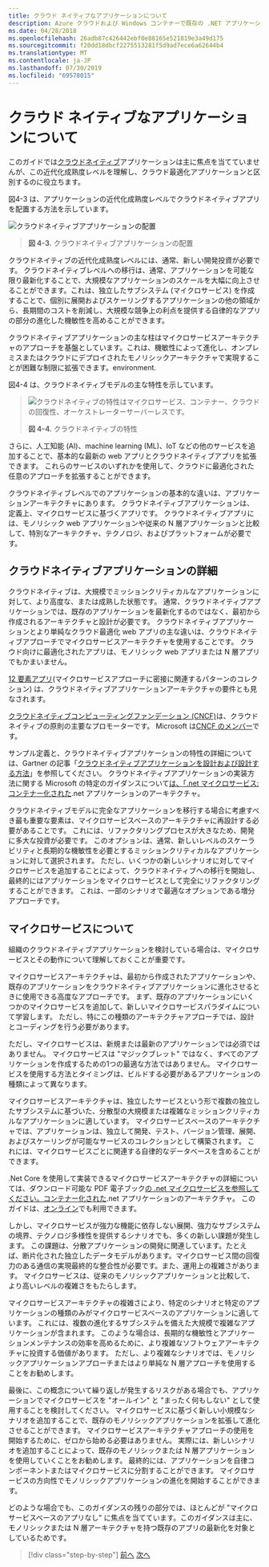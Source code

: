 ```yaml
---
title: クラウド ネイティブなアプリケーションについて
description: Azure クラウドおよび Windows コンテナーで既存の .NET アプリケーションを最新化する |クラウドネイティブアプリケーションについて
ms.date: 04/28/2018
ms.openlocfilehash: 26adb87c426442ebf0e88165e521819e3a49d175
ms.sourcegitcommit: f20dd18dbcf2275513281f5d9ad7ece6a62644b4
ms.translationtype: MT
ms.contentlocale: ja-JP
ms.lasthandoff: 07/30/2019
ms.locfileid: "69578015"
---
```

# <a name="what-about-cloud-native-applications"></a>クラウド ネイティブなアプリケーションについて

このガイドでは[クラウドネイティブ](https://azure.microsoft.com/overview/cloudnative/)アプリケーションは主に焦点を当てていませんが、この近代化成熟度レベルを理解し、クラウド最適化アプリケーションと区別するのに役立ちます。

図4-3 は、アプリケーションの近代化成熟度レベルでクラウドネイティブアプリを配置する方法を示しています。

![クラウドネイティブアプリケーションの配置](./media/image3.png)

> **図 4-3.** クラウドネイティブアプリケーションの配置

クラウドネイティブの近代化成熟度レベルには、通常、新しい開発投資が必要です。 クラウドネイティブレベルへの移行は、通常、アプリケーションを可能な限り最新化することで、大規模なアプリケーションのスケールを大幅に向上させることができます。これは、独立したサブシステム (マイクロサービス) を作成することで、個別に展開およびスケーリングするアプリケーションの他の領域から、長期間のコストを削減し、大規模な競争上の利点を提供する自律的なアプリの部分の進化した機敏性を高めることができます。

クラウドネイティブアプリケーションの主な柱はマイクロサービスアーキテクチャのアプローチを基盤としています。これは、機敏性によって進化し、オンプレミスまたはクラウドにデプロイされたモノリシックアーキテクチャで実現することが困難な制限に拡張できます。environment.

図4-4 は、クラウドネイティブモデルの主な特性を示しています。

> ![クラウドネイティブの特性はマイクロサービス、コンテナー、クラウドの回復性、オーケストレーターサーバーレスです。](./media/image4.png)
>
> **図 4-4.** クラウドネイティブの特性

さらに、人工知能 (AI)、machine learning (ML)、IoT などの他のサービスを追加することで、基本的な最新の web アプリとクラウドネイティブアプリを拡張できます。 これらのサービスのいずれかを使用して、クラウドに最適化された任意のアプローチを拡張することができます。

クラウドネイティブレベルでのアプリケーションの基本的な違いは、アプリケーションアーキテクチャにあります。 クラウドネイティブアプリケーションは、定義上、マイクロサービスに基づくアプリです。 クラウドネイティブアプリには、モノリシック web アプリケーションや従来の N 層アプリケーションと比較して、特別なアーキテクチャ、テクノロジ、およびプラットフォームが必要です。

## <a name="cloud-native-applications-details"></a>クラウドネイティブアプリケーションの詳細

クラウドネイティブは、大規模でミッションクリティカルなアプリケーションに対して、より高度な、または成熟した状態です。 通常、クラウドネイティブアプリケーションでは、既存のアプリケーションを最新化するのではなく、最初から作成されるアーキテクチャと設計が必要です。 クラウドネイティブアプリケーションとより単純なクラウド最適化 web アプリの主な違いは、クラウドネイティブアプローチでマイクロサービスアーキテクチャを使用することです。 クラウド向けに最適化されたアプリは、モノリシック web アプリまたは N 層アプリでもかまいません。

[12 要素アプリ](https://12factor.net/)(マイクロサービスアプローチに密接に関連するパターンのコレクション) は、クラウドネイティブアプリケーションアーキテクチャの要件とも見なされます。

[クラウドネイティブコンピューティングファンデーション (CNCF)](https://www.cncf.io/)は、クラウドネイティブの原則の主要なプロモーターです。 Microsoft は[CNCF のメンバー](https://azure.microsoft.com/blog/announcing-cncf/)です。

サンプル定義と、クラウドネイティブアプリケーションの特性の詳細については、Gartner の記事「[クラウドネイティブアプリケーションを設計および設計する方法](https://www.gartner.com/doc/3181919/architect-design-cloudnative-applications)」を参照してください。 クラウドネイティブアプリケーションの実装方法に関する Microsoft の特定のガイダンスについて[は、「.net マイクロサービス:コンテナー化された](https://aka.ms/microservicesebook).net アプリケーションのアーキテクチャ。

クラウドネイティブモデルに完全なアプリケーションを移行する場合に考慮すべき最も重要な要素は、マイクロサービスベースのアーキテクチャに再設計する必要があることです。 これには、リファクタリングプロセスが大きなため、開発に多大な投資が必要です。 このオプションは、通常、新しいレベルのスケーラビリティと長期的な機敏性を必要とするミッションクリティカルなアプリケーションに対して選択されます。 ただし、いくつかの新しいシナリオに対してマイクロサービスを追加することによって、クラウドネイティブへの移行を開始し、最終的にはアプリケーションをマイクロサービスとして完全にリファクタリングすることができます。 これは、一部のシナリオで最適なオプションである増分アプローチです。

## <a name="what-about-microservices"></a>マイクロサービスについて

組織のクラウドネイティブアプリケーションを検討している場合は、マイクロサービスとその動作について理解しておくことが重要です。

マイクロサービスアーキテクチャは、最初から作成されたアプリケーションや、既存のアプリケーションをクラウドネイティブアプリケーションに進化させるときに使用できる高度なアプローチです。 まず、既存のアプリケーションにいくつかのマイクロサービスを追加して、新しいマイクロサービスパラダイムについて学習します。 ただし、特にこの種類のアーキテクチャアプローチでは、設計とコーディングを行う必要があります。

ただし、マイクロサービスは、新規または最新のアプリケーションでは必須ではありません。 マイクロサービスは "マジックブレット" ではなく、すべてのアプリケーションを作成するための1つの最適な方法ではありません。 マイクロサービスを使用する方法とタイミングは、ビルドする必要があるアプリケーションの種類によって異なります。

マイクロサービスアーキテクチャは、独立したサービスという形で複数の独立したサブシステムに基づいた、分散型の大規模または複雑なミッションクリティカルなアプリケーションに適しています。 マイクロサービスベースのアーキテクチャでは、アプリケーションは、独立して開発、テスト、バージョン管理、展開、およびスケーリングが可能なサービスのコレクションとして構築されます。 これには、マイクロサービスごとに関連する自律的なデータベースを含めることができます。

.Net Core を使用して実装できるマイクロサービスアーキテクチャの詳細については、ダウンロード可能な PDF 電子ブック[の .net マイクロサービスを参照してください。コンテナー化された](https://aka.ms/microservicesebook).net アプリケーションのアーキテクチャ。 このガイドは、[オンライン](../../microservices/index.md)でも利用できます。

しかし、マイクロサービスが強力な機能に依存しない展開、強力なサブシステムの境界、テクノロジ多様性を提供するシナリオでも、多くの新しい課題が発生します。 この課題は、分散アプリケーションの開発に関連しています。たとえば、断片化された独立したデータモデルがあります。マイクロサービス間の回復力のある通信の実現最終的な整合性が必要です。また、運用上の複雑さがあります。 マイクロサービスは、従来のモノリシックアプリケーションと比較して、より高いレベルの複雑さをもたらします。

マイクロサービスアーキテクチャの複雑さにより、特定のシナリオと特定のアプリケーションの種類のみがマイクロサービスベースのアプリケーションに適しています。 これには、複数の進化するサブシステムを備えた大規模で複雑なアプリケーションが含まれます。 このような場合は、長期的な機敏性とアプリケーションメンテナンスの効率を高めるために、より複雑なソフトウェアアーキテクチャに投資する価値があります。 ただし、より複雑なシナリオでは、モノリシックアプリケーションアプローチまたはより単純な N 層アプローチを使用することをお勧めします。

最後に、この概念について繰り返しが発生するリスクがある場合でも、アプリケーションでマイクロサービスを "オールイン" と "まったく何もしない" として使用することを検討してください。 マイクロサービスに基づく新しい小規模なシナリオを追加することで、既存のモノリシックアプリケーションを拡張して進化させることができます。 マイクロサービスアーキテクチャアプローチの使用を開始するために、ゼロから始める必要はありません。 実際には、新しいシナリオを追加することによって、既存のモノリシックまたは N 層アプリケーションを使用していくことをお勧めします。 最終的には、アプリケーションを自律コンポーネントまたはマイクロサービスに分割することができます。 マイクロサービスの方向性でモノリシックアプリケーションの進化を開始することができます。

どのような場合でも、このガイダンスの残りの部分では、ほとんどが "マイクロサービスベースのアプリなし" に焦点を当てています。このガイダンスは主に、モノリシックまたは N 層アーキテクチャを持つ既存のアプリの最新化を対象としているためです。

> [!div class="step-by-step"]
> [前へ](microsoft-technologies-in-cloud-optimized-applications.md)
> [次へ](deploy-existing-net-apps-as-windows-containers.md)
